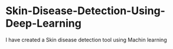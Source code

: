 # Skin-Disease-Detection-Using-Deep-Learning
I have created a Skin disease detection tool using Machin learning 
